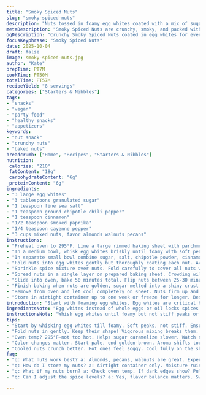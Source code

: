 ```yaml
---
title: "Smoky Spiced Nuts"
slug: "smoky-spiced-nuts"
description: "Nuts tossed in foamy egg whites coated with a mix of sugar, salt and a kick of ground chipotle and smoked paprika. Baked low and slow until golden, crunchy, and carrying a toasted, smoky aroma. Adjust spice balance for heat tolerance; chopped pecans swap for walnuts if preferred. Egg whites bind spices for even coverage, sugar caramelizes slowly baking, coating nuts with a lightly crisp crust. Flip halfway, watch for scent changes and subtle color shifts to avoid bitterness. Serve after cooling to room temp for that satisfying crunch crackle. Works great in snack mixes or on cheese platters."
metaDescription: "Smoky Spiced Nuts are crunchy, smoky, and packed with spices that make a great snack or addition to cheese platters and party mixes."
ogDescription: "Crunchy Smoky Spiced Nuts coated in egg whites for even seasoning. Great snack or mix-in for cheese boards, satisfying crunch for all."
focusKeyphrase: "Smoky Spiced Nuts"
date: 2025-10-04
draft: false
image: smoky-spiced-nuts.jpg
author: "Kate"
prepTime: PT7M
cookTime: PT50M
totalTime: PT57M
recipeYield: "8 servings"
categories: ["Starters & Nibbles"]
tags:
- "snacks"
- "vegan"
- "party food"
- "healthy snacks"
- "appetizers"
keywords:
- "nut snack"
- "crunchy nuts"
- "baked nuts"
breadcrumb: ["Home", "Recipes", "Starters & Nibbles"]
nutrition: 
 calories: "210"
 fatContent: "18g"
 carbohydrateContent: "6g"
 proteinContent: "6g"
ingredients:
- "3 large egg whites"
- "3 tablespoons granulated sugar"
- "1 teaspoon fine sea salt"
- "1 teaspoon ground chipotle chili pepper"
- "1 teaspoon cinnamon"
- "1/2 teaspoon smoked paprika"
- "1/4 teaspoon cayenne pepper"
- "3 cups mixed nuts, favor almonds walnuts pecans"
instructions:
- "Preheat oven to 295°F. Line a large rimmed baking sheet with parchment paper or foil sprayed with oil to prevent sticking and easy cleanup."
- "In a medium bowl, whisk egg whites briskly until foamy with soft peaks forming. This foamy texture ensures spices stick evenly, no clumps."
- "In separate small bowl combine sugar, salt, chipotle powder, cinnamon, smoked paprika, and cayenne. Taste spice blend dry; adjust heat if needed."
- "Fold nuts into egg whites gently but thoroughly coating each nut. Avoid breaking nuts up, keep as whole as possible for texture."
- "Sprinkle spice mixture over nuts. Fold carefully to cover all nuts with seasoning without deflating foam entirely."
- "Spread nuts in a single layer on prepared baking sheet. Crowding will steam nuts, dull crunch."
- "Slide into oven, bake 50 minutes total. Flip nuts between 25-30 minutes to avoid scorching. Listen for gentle popping sounds and smell toasted nut aromas."
- "Finish baking when nuts are golden, sugar melted into a shiny crust, or when nuts feel dry and brittle to the touch. Avoid dark edges that signal burnt sugar."
- "Remove from oven and let cool completely on sheet. Nuts firm up and crisp more as they cool."
- "Store in airtight container up to one week or freeze for longer. Best served room temperature for crispiness."
introduction: "Start with foaming egg whites. Egg whites are critical here. They act like glue. No lumpy piles of spice that fall off after baking. You want that uniform coat. And the sugar? It caramelizes slowly at low heat instead of burning fast. Toasting nuts at 295 keeps the oil inside from burning, let them slowly turn golden, releasing a amazing warm,double-nutty aroma. Chipotle adds a smokiness different from just plain chili powder. Smoked paprika backs it up with earthiness. Big bold flavors without overwhelming. Mix them in finely balanced way. Use parchment or greased foil in pan for easy cleanup cause sugar melts and caramelizes- super sticky. Flip halfway; this keeps the coating even and ensures no burnt edges. Look, color, smell, and texture are your best timers not the clock. Done when cracking and crunching under teeth is audible after cooling. No soggy nuts allowed. These hold well in sealed container but always taste better after a day or two when flavors marry."
ingredientsNote: "Egg whites instead of whole eggs or oil locks spices to nuts, prevents clumping, and dries quickly producing crisp texture. Granulated sugar lets crust form but brown sugar can work for molasses notes though risk stickier nuts. Salt crucial in small amounts; balances sweet and enhances spice. Swap chipotle for ancho powder or smoked hot paprika for heat variation; cayenne adds punch but reduce if sensitive. Mixed nuts: almonds, pecans, walnuts popular for texture contrast; hazelnuts or cashews can sub with slight flavor changes. Avoid salted nuts unless reducing added salt. Toast raw nuts fresh for deeper flavor or buy pre-shelled raw. Fresh spices better; old powders lose punch. Measuring spices carefully prevents overpowering or blandness. Patience here beats rushing, key to proper roasting and caramelization."
instructionsNote: "Whisk egg whites until foamy but not stiff peaks or it becomes hard to coat nuts evenly. Fold nuts gently to maintain their shape; vigorous mixing breaks or crushes them into dust—no good. Spice blend needs to be mixed separately and then folded carefully for consistent coating; sprinkle evenly rather than dumping to avoid clumping. Baking low and slow at 295 lets sugar caramelize gradually and nuts toast from inside out instead of high temperature charring surface first. Flip nuts carefully at halfway to promote uniform browning and so sugar caramel doesn’t burn on one side. Use visual clues more than timer: nuts show color changes from pale to golden-brown, aromas move from raw to warm toasted scent. Pull before dark edges form to avoid bitterness. Cool nuts fully on the sheet; hot nuts feel soft and soggy, cooled nuts crisp. Store airtight to keep crispness; moisture ruins texture fast. Good for snacking or mixing into salads or cheese boards—adds crunch and a kick."
tips:
- "Start by whisking egg whites till foamy. Soft peaks, not stiff. Ensures spices cover evenly. No clumping, keeps it uniform. Taste mix when dry too."
- "Fold nuts in gently. Keep their shape! Vigorous mixing breaks them. Result? Dust, not nice nuts. Be careful with spices when mixing too."
- "Oven temp? 295°F—not too hot. Helps sugar caramelize slower. Watch nuts at halfway, flip. Listen for popping sounds, indicates they’re toasting."
- "Color changes matter. Start pale, end golden-brown. Aroma shifts too, raw to toasted. Pull them before edges darken; burnt sugar isn’t good."
- "Cooled nuts crunch better. Hot ones feel soggy. Cool fully on the sheet. Store in airtight container, moisture ruins crisp. Better after a day!"
faq:
- "q: What nuts work best? a: Almonds, pecans, walnuts are great. Experiment with hazelnuts or cashews. Avoid already salted nuts though."
- "q: How do I store my nuts? a: Airtight container only. Moisture ruins crunch fast. Freeze for longer life if needed."
- "q: What if my nuts burn? a: Check oven temp. If dark edges show? Pull them earlier. Use visual cues more than clocks."
- "q: Can I adjust the spice levels? a: Yes, flavor balance matters. Swap chipotle with smoked paprika or reduce cayenne if sensitive."

---
```


